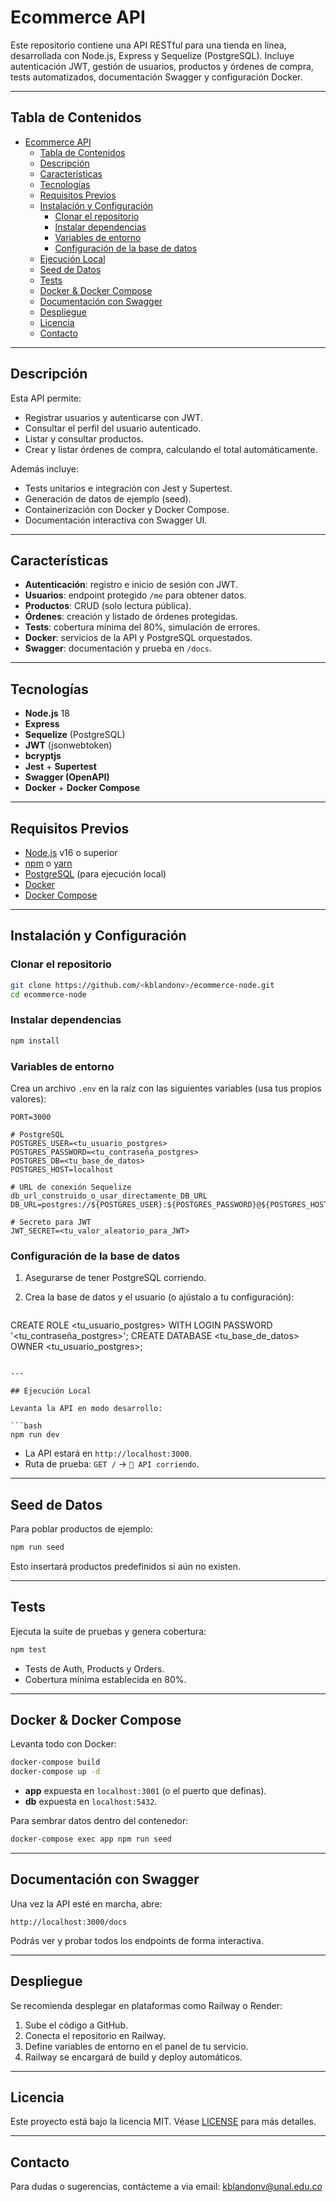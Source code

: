 # Ecommerce API

Este repositorio contiene una API RESTful para una tienda en línea, desarrollada con Node.js, Express y Sequelize (PostgreSQL). Incluye autenticación JWT, gestión de usuarios, productos y órdenes de compra, tests automatizados, documentación Swagger y configuración Docker.

---

## Tabla de Contenidos

- [Ecommerce API](#ecommerce-api)
  - [Tabla de Contenidos](#tabla-de-contenidos)
  - [Descripción](#descripción)
  - [Características](#características)
  - [Tecnologías](#tecnologías)
  - [Requisitos Previos](#requisitos-previos)
  - [Instalación y Configuración](#instalación-y-configuración)
    - [Clonar el repositorio](#clonar-el-repositorio)
    - [Instalar dependencias](#instalar-dependencias)
    - [Variables de entorno](#variables-de-entorno)
    - [Configuración de la base de datos](#configuración-de-la-base-de-datos)
  - [Ejecución Local](#ejecución-local)
  - [Seed de Datos](#seed-de-datos)
  - [Tests](#tests)
  - [Docker \& Docker Compose](#docker--docker-compose)
  - [Documentación con Swagger](#documentación-con-swagger)
  - [Despliegue](#despliegue)
  - [Licencia](#licencia)
  - [Contacto](#contacto)

---

## Descripción

Esta API permite:

* Registrar usuarios y autenticarse con JWT.
* Consultar el perfil del usuario autenticado.
* Listar y consultar productos.
* Crear y listar órdenes de compra, calculando el total automáticamente.

Además incluye:

* Tests unitarios e integración con Jest y Supertest.
* Generación de datos de ejemplo (seed).
* Containerización con Docker y Docker Compose.
* Documentación interactiva con Swagger UI.

---

## Características

* **Autenticación**: registro e inicio de sesión con JWT.
* **Usuarios**: endpoint protegido `/me` para obtener datos.
* **Productos**: CRUD (solo lectura pública).
* **Órdenes**: creación y listado de órdenes protegidas.
* **Tests**: cobertura mínima del 80%, simulación de errores.
* **Docker**: servicios de la API y PostgreSQL orquestados.
* **Swagger**: documentación y prueba en `/docs`.

---

## Tecnologías

* **Node.js** 18
* **Express**
* **Sequelize** (PostgreSQL)
* **JWT** (jsonwebtoken)
* **bcryptjs**
* **Jest** + **Supertest**
* **Swagger (OpenAPI)**
* **Docker** + **Docker Compose**

---

## Requisitos Previos

* [Node.js](https://nodejs.org/) v16 o superior
* [npm](https://www.npmjs.com/) o [yarn](https://yarnpkg.com/)
* [PostgreSQL](https://www.postgresql.org/) (para ejecución local)
* [Docker](https://www.docker.com/)
* [Docker Compose](https://docs.docker.com/compose/)

---

## Instalación y Configuración

### Clonar el repositorio

```bash
git clone https://github.com/<kblandonv>/ecommerce-node.git
cd ecommerce-node
```

### Instalar dependencias

```bash
npm install
```

### Variables de entorno

Crea un archivo `.env` en la raíz con las siguientes variables (usa tus propios valores):

```dotenv
PORT=3000

# PostgreSQL
POSTGRES_USER=<tu_usuario_postgres>
POSTGRES_PASSWORD=<tu_contraseña_postgres>
POSTGRES_DB=<tu_base_de_datos>
POSTGRES_HOST=localhost

# URL de conexión Sequelize
db_url_construido_o_usar_directamente_DB_URL
DB_URL=postgres://${POSTGRES_USER}:${POSTGRES_PASSWORD}@${POSTGRES_HOST}:5432/${POSTGRES_DB}

# Secreto para JWT
JWT_SECRET=<tu_valor_aleatorio_para_JWT>
```

### Configuración de la base de datos

1. Asegurarse de tener PostgreSQL corriendo.
2. Crea la base de datos y el usuario (o ajústalo a tu configuración):

   ```sql
  CREATE ROLE <tu_usuario_postgres> WITH LOGIN PASSWORD '<tu_contraseña_postgres>';
  CREATE DATABASE <tu_base_de_datos> OWNER <tu_usuario_postgres>;
   ```

---

## Ejecución Local

Levanta la API en modo desarrollo:

```bash
npm run dev
```

* La API estará en `http://localhost:3000`.
* Ruta de prueba: `GET /` → `🚀 API corriendo`.

---

## Seed de Datos

Para poblar productos de ejemplo:

```bash
npm run seed
```

Esto insertará productos predefinidos si aún no existen.

---

## Tests

Ejecuta la suite de pruebas y genera cobertura:

```bash
npm test
```

* Tests de Auth, Products y Orders.
* Cobertura mínima establecida en 80%.

---

## Docker & Docker Compose

Levanta todo con Docker:

```bash
docker-compose build
docker-compose up -d
```

* **app** expuesta en `localhost:3001` (o el puerto que definas).
* **db** expuesta en `localhost:5432`.

Para sembrar datos dentro del contenedor:

```bash
docker-compose exec app npm run seed
```

---

## Documentación con Swagger

Una vez la API esté en marcha, abre:

```
http://localhost:3000/docs
```

Podrás ver y probar todos los endpoints de forma interactiva.

---

## Despliegue

Se recomienda desplegar en plataformas como Railway o Render:

1. Sube el código a GitHub.
2. Conecta el repositorio en Railway.
3. Define variables de entorno en el panel de tu servicio.
4. Railway se encargará de build y deploy automáticos.

---

## Licencia

Este proyecto está bajo la licencia MIT. Véase [LICENSE](LICENSE) para más detalles.

---

## Contacto

Para dudas o sugerencias, contácteme a via email: [kblandonv@unal.edu.co](mailto:kblandonv@unal.edu.co)
